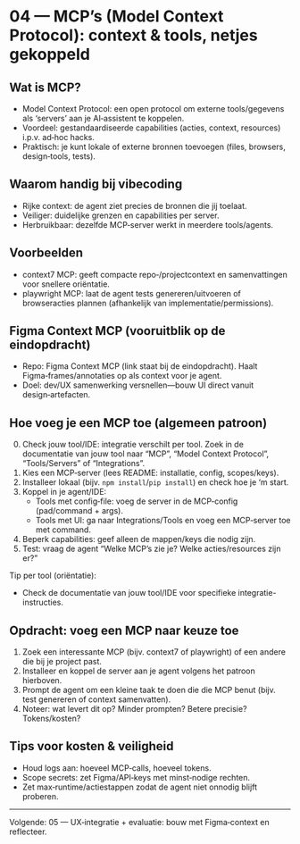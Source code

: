 # 04 — MCP’s (Model Context Protocol): context & tools, netjes gekoppeld

## Wat is MCP?
- Model Context Protocol: een open protocol om externe tools/gegevens als ‘servers’ aan je AI‑assistent te koppelen.
- Voordeel: gestandaardiseerde capabilities (acties, context, resources) i.p.v. ad‑hoc hacks.
- Praktisch: je kunt lokale of externe bronnen toevoegen (files, browsers, design‑tools, tests).

## Waarom handig bij vibecoding
- Rijke context: de agent ziet precies de bronnen die jij toelaat.
- Veiliger: duidelijke grenzen en capabilities per server.
- Herbruikbaar: dezelfde MCP‑server werkt in meerdere tools/agents.

## Voorbeelden
- context7 MCP: geeft compacte repo‑/projectcontext en samenvattingen voor snellere oriëntatie.
- playwright MCP: laat de agent tests genereren/uitvoeren of browseracties plannen (afhankelijk van implementatie/permissions).

## Figma Context MCP (vooruitblik op de eindopdracht)
- Repo: Figma Context MCP (link staat bij de eindopdracht). Haalt Figma‑frames/annotaties op als context voor je agent.
- Doel: dev/UX samenwerking versnellen—bouw UI direct vanuit design‑artefacten.

## Hoe voeg je een MCP toe (algemeen patroon)
0) Check jouw tool/IDE: integratie verschilt per tool. Zoek in de documentatie van jouw tool naar “MCP”, “Model Context Protocol”, “Tools/Servers” of “Integrations”.
1) Kies een MCP‑server (lees README: installatie, config, scopes/keys).
2) Installeer lokaal (bijv. `npm install`/`pip install`) en check hoe je ‘m start.
3) Koppel in je agent/IDE:
   - Tools met config‑file: voeg de server in de MCP‑config (pad/command + args).
   - Tools met UI: ga naar Integrations/Tools en voeg een MCP‑server toe met command.
4) Beperk capabilities: geef alleen de mappen/keys die nodig zijn.
5) Test: vraag de agent “Welke MCP’s zie je? Welke acties/resources zijn er?”

Tip per tool (oriëntatie):
- Check de documentatie van jouw tool/IDE voor specifieke integratie-instructies.

## Opdracht: voeg een MCP naar keuze toe
1) Zoek een interessante MCP (bijv. context7 of playwright) of een andere die bij je project past.
2) Installeer en koppel de server aan je agent volgens het patroon hierboven.
3) Prompt de agent om een kleine taak te doen die die MCP benut (bijv. test genereren of context samenvatten).
4) Noteer: wat levert dit op? Minder prompten? Betere precisie? Tokens/kosten?

## Tips voor kosten & veiligheid
- Houd logs aan: hoeveel MCP‑calls, hoeveel tokens.
- Scope secrets: zet Figma/API‑keys met minst‑nodige rechten.
- Zet max‑runtime/actiestappen zodat de agent niet onnodig blijft proberen.

---

Volgende: 05 — UX‑integratie + evaluatie: bouw met Figma‑context en reflecteer.
